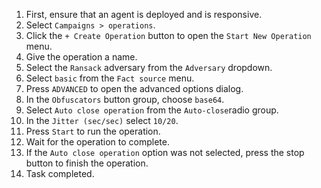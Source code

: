 1. First, ensure that an agent is deployed and is responsive.
1. Select `Campaigns > operations`.
1. Click the `+ Create Operation` button to open the `Start New Operation` menu.
1. Give the operation a name.
1. Select the `Ransack` adversary from the `Adversary` dropdown.
1. Select `basic` from the `Fact source` menu.
1. Press `ADVANCED` to open the advanced options dialog.
1. In the `Obfuscators` button group, choose `base64`.
1. Select `Auto close operation` from the `Auto-close`radio group.
1. In the `Jitter (sec/sec)` select `10/20`.
1. Press `Start` to run the operation.
1. Wait for the operation to complete.
1. If the `Auto close operation` option was not selected, press the stop button to finish the operation.
1. Task completed.